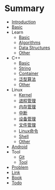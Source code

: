 # Summary

* [Introduction](README.md)
* [Basic](basic.md)
* Learn
    * [Basic](learn/basic.md)
    * [Algorithms](learn/algorithms.md)
    * [Data Structures](learn/data_structures.md)
    * [Other](learn/other.md)
* C++
    * [Basic](cpp/basic.md)
    * [String](cpp/string.md)
    * [Container](cpp/container.md)
    * [泛型算法](cpp/generic_algorithm.md)
    * [Other](cpp/other.md)
* Linux
    * [Kernel](linux/kernel.md)
    * [进程管理](linux/进程管理.md)
    * [内存管理](linux/内存管理.md)
    * [中断](linux/interrupt.md)
    * [设备管理](linux/设备管理.md)
    * [文件管理](linux/文件管理.md)
    * [Linux命令](linux/cmd.md)
    * [Shell](linux/shell.md)
    * [Other](linux/other.md)
* [Android](android.md)
* Tool
    * [Git](tool/git.md)
    * [Tool](tool/tool.md)
* [Problem](problem.md)
* [Link](link.md)
* [Book](book.md)
* [Todo](todo.md)

